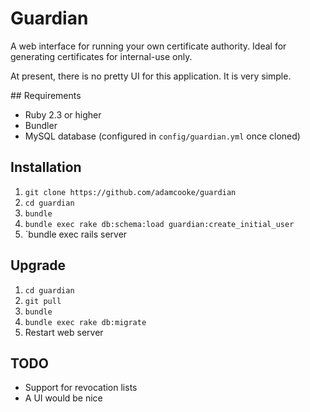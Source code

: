 # Guardian

A web interface for running your own certificate authority. Ideal for generating
certificates for internal-use only.

At present, there is no pretty UI for this application. It is very simple.

## Requirements

* Ruby 2.3 or higher
* Bundler
* MySQL database (configured in `config/guardian.yml` once cloned)

## Installation

1. `git clone https://github.com/adamcooke/guardian`
2. `cd guardian`
3. `bundle`
4. `bundle exec rake db:schema:load guardian:create_initial_user`
5. `bundle exec rails server

## Upgrade

1. `cd guardian`
2. `git pull`
3. `bundle`
4. `bundle exec rake db:migrate`
5. Restart web server

## TODO

* Support for revocation lists
* A UI would be nice
